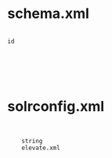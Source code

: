 schema.xml
===

<pre><code>
<uniqueKey>id</uniqueKey>  

<field name="id" type="string" indexed="true" stored="true" required="true" multiValued="false" />  

<field name="id" type="string" indexed="true" stored="true" required="false" multiValued="false" />   

</code></pre>

solrconfig.xml
===
<pre><code>
<searchComponent name="elevator" class="solr.QueryElevationComponent" >  
    <str name="queryFieldType">string</str>  
    <str name="config-file">elevate.xml</str>  
</searchComponent>  
</code></pre>

